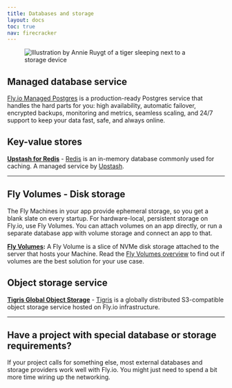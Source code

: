 ```yaml
---
title: Databases and storage
layout: docs
toc: true
nav: firecracker
---
```


<figure class="flex justify-center">
  <img src="/static/images/database-storage.png" alt="Illustration by Annie Ruygt of a tiger sleeping next to a storage device" class="w-full max-w-lg mx-auto">
</figure>


## Managed database service

[Fly.io Managed Postgres](/docs/mpg/) is a production-ready Postgres service that handles the hard parts for you: high availability, automatic failover, encrypted backups, monitoring and metrics, seamless scaling, and 24/7 support to keep your data fast, safe, and always online.

## Key-value stores

**[Upstash for Redis](/docs/upstash/redis/)** - [Redis](https://redis.io/+external) is an in-memory database commonly used for caching. A managed service by [Upstash](https://upstash.com/+external).

---

## Fly Volumes - Disk storage

The Fly Machines in your app provide ephemeral storage, so you get a blank slate on every startup. For hardware-local, persistent storage on Fly.io, use Fly Volumes. You can attach volumes on an app directly, or run a separate database app with volume storage and connect an app to that.

**[Fly Volumes](/docs/volumes/overview):** A Fly Volume is a slice of NVMe disk storage attached to the server that hosts your Machine. Read the [Fly Volumes overview](/docs/volumes/overview/) to find out if volumes are the best solution for your use case.

## Object storage service

**[Tigris Global Object Storage](/docs/tigris/)** - [Tigris](https://www.tigrisdata.com/+external) is a globally distributed S3-compatible object storage service hosted on Fly.io infrastructure.

---

## Have a project with special database or storage requirements?

If your project calls for something else, most external databases and storage providers work well with Fly.io. You might just need to spend a bit more time wiring up the networking.
